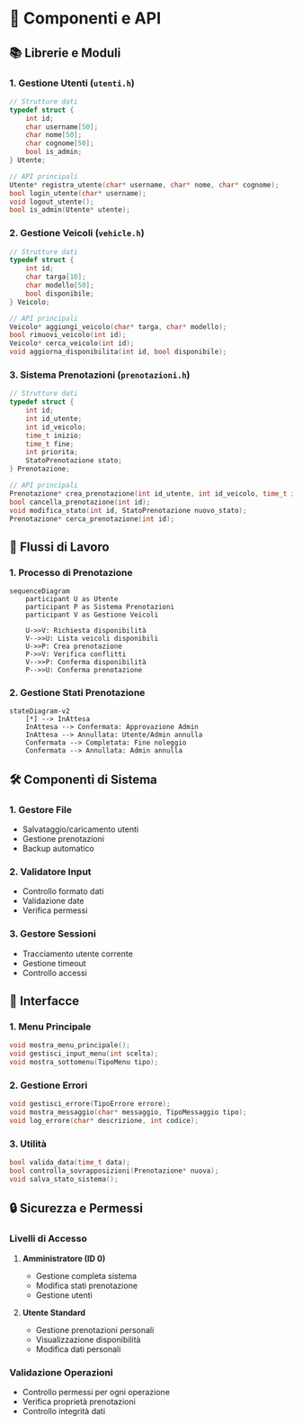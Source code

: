 # 🔌 Componenti e API

## 📚 Librerie e Moduli

### 1. Gestione Utenti (`utenti.h`)
```c
// Strutture dati
typedef struct {
    int id;
    char username[50];
    char nome[50];
    char cognome[50];
    bool is_admin;
} Utente;

// API principali
Utente* registra_utente(char* username, char* nome, char* cognome);
bool login_utente(char* username);
void logout_utente();
bool is_admin(Utente* utente);
```

### 2. Gestione Veicoli (`vehicle.h`)
```c
// Strutture dati
typedef struct {
    int id;
    char targa[10];
    char modello[50];
    bool disponibile;
} Veicolo;

// API principali
Veicolo* aggiungi_veicolo(char* targa, char* modello);
bool rimuovi_veicolo(int id);
Veicolo* cerca_veicolo(int id);
void aggiorna_disponibilita(int id, bool disponibile);
```

### 3. Sistema Prenotazioni (`prenotazioni.h`)
```c
// Strutture dati
typedef struct {
    int id;
    int id_utente;
    int id_veicolo;
    time_t inizio;
    time_t fine;
    int priorita;
    StatoPrenotazione stato;
} Prenotazione;

// API principali
Prenotazione* crea_prenotazione(int id_utente, int id_veicolo, time_t inizio, time_t fine);
bool cancella_prenotazione(int id);
void modifica_stato(int id, StatoPrenotazione nuovo_stato);
Prenotazione* cerca_prenotazione(int id);
```

## 🔄 Flussi di Lavoro

### 1. Processo di Prenotazione
```mermaid
sequenceDiagram
    participant U as Utente
    participant P as Sistema Prenotazioni
    participant V as Gestione Veicoli
    
    U->>V: Richiesta disponibilità
    V-->>U: Lista veicoli disponibili
    U->>P: Crea prenotazione
    P->>V: Verifica conflitti
    V-->>P: Conferma disponibilità
    P-->>U: Conferma prenotazione
```

### 2. Gestione Stati Prenotazione
```mermaid
stateDiagram-v2
    [*] --> InAttesa
    InAttesa --> Confermata: Approvazione Admin
    InAttesa --> Annullata: Utente/Admin annulla
    Confermata --> Completata: Fine noleggio
    Confermata --> Annullata: Admin annulla
```

## 🛠️ Componenti di Sistema

### 1. Gestore File
- Salvataggio/caricamento utenti
- Gestione prenotazioni
- Backup automatico

### 2. Validatore Input
- Controllo formato dati
- Validazione date
- Verifica permessi

### 3. Gestore Sessioni
- Tracciamento utente corrente
- Gestione timeout
- Controllo accessi

## 📡 Interfacce

### 1. Menu Principale
```c
void mostra_menu_principale();
void gestisci_input_menu(int scelta);
void mostra_sottomenu(TipoMenu tipo);
```

### 2. Gestione Errori
```c
void gestisci_errore(TipoErrore errore);
void mostra_messaggio(char* messaggio, TipoMessaggio tipo);
void log_errore(char* descrizione, int codice);
```

### 3. Utilità
```c
bool valida_data(time_t data);
bool controlla_sovrapposizioni(Prenotazione* nuova);
void salva_stato_sistema();
```

## 🔒 Sicurezza e Permessi

### Livelli di Accesso
1. **Amministratore (ID 0)**
   - Gestione completa sistema
   - Modifica stati prenotazione
   - Gestione utenti

2. **Utente Standard**
   - Gestione prenotazioni personali
   - Visualizzazione disponibilità
   - Modifica dati personali

### Validazione Operazioni
- Controllo permessi per ogni operazione
- Verifica proprietà prenotazioni
- Controllo integrità dati 